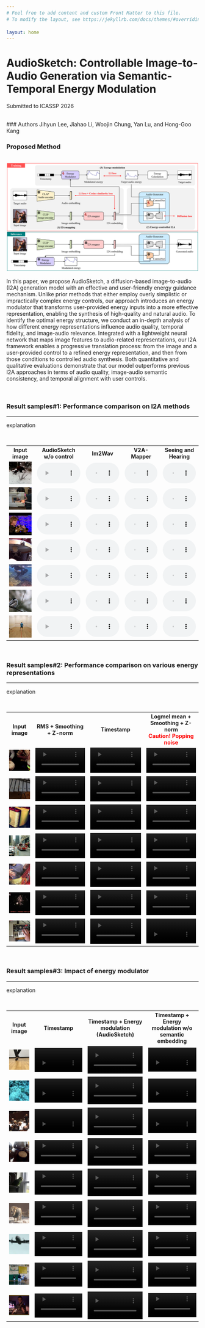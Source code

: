 ```yaml
---
# Feel free to add content and custom Front Matter to this file.
# To modify the layout, see https://jekyllrb.com/docs/themes/#overriding-theme-defaults

layout: home
---
```



# AudioSketch: Controllable Image-to-Audio Generation via Semantic-Temporal Energy Modulation

Submitted to ICASSP 2026

<br />
### Authors
Jihyun Lee, Jiahao Li, Woojin Chung, Yan Lu, and Hong-Goo Kang

<br />



### Proposed Method

<br />
<img src="./assets/proposed.png"> 

<br />

In this paper, we propose AudioSketch, a diffusion-based image-to-audio (I2A) generation model with an effective and user-friendly energy guidance mechanism.
Unlike prior methods that either employ overly simplistic or impractically complex energy controls, our approach introduces an energy modulator that transforms user-provided energy inputs into a more effective representation, enabling the synthesis of high-quality and natural audio.
To identify the optimal energy structure, we conduct an in-depth analysis of how different energy representations influence audio quality, temporal fidelity, and image-audio relevance.
Integrated with a lightweight neural network that maps image features to audio-related representations, our I2A framework enables a progressive translation process: from the image and a user-provided control to a refined energy representation, and then from those conditions to controlled audio synthesis.
Both quantitative and qualitative evaluations demonstrate that our model outperforms previous I2A approaches in terms of audio quality, image-audio semantic consistency, and temporal alignment with user controls. 

<br />

### Result samples#1: Performance comparison on I2A methods

------

explanation

<br />

<table style="table-layout: fixed; word-wrap: normal;" borded="1" border-collapse="collapse">
<colgroup>
<col style="width: 150px;">   <!-- Input image -->
<col style="width: 250px;">   <!-- Our I2A backbone -->
<col style="width: 250px;">   <!-- Im2Wav -->
<col style="width: 250px;">   <!-- V2A-Mapper -->
<col style="width: 250px;">   <!-- Seeing and Hearing -->
</colgroup>
<tr>
<td style="text-align:center"><strong>Input image</strong></td>
<td style="text-align:center"><strong>AudioSketch w/o control</strong></td>
<td style="text-align:center"><strong>Im2Wav</strong></td>
<td style="text-align:center"><strong>V2A-Mapper</strong></td>
<td style="text-align:center"><strong>Seeing and Hearing</strong></td>
</tr>
<tr>
<td><img src='./assets/demo_samples/i2a/image/6pvMFjUm7D0_000044.jpg'></td>
<td><audio controls style="width: 100%;"><source src='./assets/demo_samples/i2a/proposed/6pvMFjUm7D0_000044.wav'></audio></td>
<td><audio controls style="width: 100%;"><source src='./assets/demo_samples/i2a/im2wav/6pvMFjUm7D0_000044.wav'></audio></td>
<td><audio controls style="width: 100%;"><source src='./assets/demo_samples/i2a/v2amapper/6pvMFjUm7D0_000044.wav'></audio></td>
<td><audio controls style="width: 100%;"><source src='./assets/demo_samples/i2a/snh/6pvMFjUm7D0_000044.wav'></audio></td>
</tr>
<tr>
<td><img src='./assets/demo_samples/i2a/image/9PmzQI8ZYpg_000030.jpg'></td>
<td><audio controls style="width: 100%;"><source src='./assets/demo_samples/i2a/proposed/9PmzQI8ZYpg_000030.wav'></audio></td>
<td><audio controls style="width: 100%;"><source src='./assets/demo_samples/i2a/im2wav/9PmzQI8ZYpg_000030.wav'></audio></td>
<td><audio controls style="width: 100%;"><source src='./assets/demo_samples/i2a/v2amapper/9PmzQI8ZYpg_000030.wav'></audio></td>
<td><audio controls style="width: 100%;"><source src='./assets/demo_samples/i2a/snh/9PmzQI8ZYpg_000030.wav'></audio></td>
</tr>
<tr>
<td><img src='./assets/demo_samples/i2a/image/Bg2XkNb5LZE_000140.jpg'></td>
<td><audio controls style="width: 100%;"><source src='./assets/demo_samples/i2a/proposed/Bg2XkNb5LZE_000140.wav'></audio></td>
<td><audio controls style="width: 100%;"><source src='./assets/demo_samples/i2a/im2wav/Bg2XkNb5LZE_000140.wav'></audio></td>
<td><audio controls style="width: 100%;"><source src='./assets/demo_samples/i2a/v2amapper/Bg2XkNb5LZE_000140.wav'></audio></td>
<td><audio controls style="width: 100%;"><source src='./assets/demo_samples/i2a/snh/Bg2XkNb5LZE_000140.wav'></audio></td>
</tr>
<tr>
<td><img src='./assets/demo_samples/i2a/image/B-yqXExuYrk_000405.jpg'></td>
<td><audio controls style="width: 100%;"><source src='./assets/demo_samples/i2a/proposed/B-yqXExuYrk_000405.wav'></audio></td>
<td><audio controls style="width: 100%;"><source src='./assets/demo_samples/i2a/im2wav/B-yqXExuYrk_000405.wav'></audio></td>
<td><audio controls style="width: 100%;"><source src='./assets/demo_samples/i2a/v2amapper/B-yqXExuYrk_000405.wav'></audio></td>
<td><audio controls style="width: 100%;"><source src='./assets/demo_samples/i2a/snh/B-yqXExuYrk_000405.wav'></audio></td>
</tr>
<tr>
<td><img src='./assets/demo_samples/i2a/image/DkAeTKwWXs8_000065.jpg'></td>
<td><audio controls style="width: 100%;"><source src='./assets/demo_samples/i2a/proposed/DkAeTKwWXs8_000065.wav'></audio></td>
<td><audio controls style="width: 100%;"><source src='./assets/demo_samples/i2a/im2wav/DkAeTKwWXs8_000065.wav'></audio></td>
<td><audio controls style="width: 100%;"><source src='./assets/demo_samples/i2a/v2amapper/DkAeTKwWXs8_000065.wav'></audio></td>
<td><audio controls style="width: 100%;"><source src='./assets/demo_samples/i2a/snh/DkAeTKwWXs8_000065.wav'></audio></td>
</tr>
<tr>
<td><img src='./assets/demo_samples/i2a/image/FxkZsO4Kd78_000022.jpg'></td>
<td><audio controls style="width: 100%;"><source src='./assets/demo_samples/i2a/proposed/FxkZsO4Kd78_000022.wav'></audio></td>
<td><audio controls style="width: 100%;"><source src='./assets/demo_samples/i2a/im2wav/FxkZsO4Kd78_000022.wav'></audio></td>
<td><audio controls style="width: 100%;"><source src='./assets/demo_samples/i2a/v2amapper/FxkZsO4Kd78_000022.wav'></audio></td>
<td><audio controls style="width: 100%;"><source src='./assets/demo_samples/i2a/snh/FxkZsO4Kd78_000022.wav'></audio></td>
</tr>
<tr>
<td><img src='./assets/demo_samples/i2a/image/WGOZNdTXITQ_000205.jpg'></td>
<td><audio controls style="width: 100%;"><source src='./assets/demo_samples/i2a/proposed/WGOZNdTXITQ_000205.wav'></audio></td>
<td><audio controls style="width: 100%;"><source src='./assets/demo_samples/i2a/im2wav/WGOZNdTXITQ_000205.wav'></audio></td>
<td><audio controls style="width: 100%;"><source src='./assets/demo_samples/i2a/v2amapper/WGOZNdTXITQ_000205.wav'></audio></td>
<td><audio controls style="width: 100%;"><source src='./assets/demo_samples/i2a/snh/WGOZNdTXITQ_000205.wav'></audio></td>
</tr>
</table>



<br />

### Result samples#2: Performance comparison on various energy representations

------

explanation



<br />


<table style="table-layout: fixed; word-wrap: normal;" borded="1" border-collapse="collapse">
<colgroup>
<col style="width: 150px;">   <!-- Input image -->
<col style="width: 500px;">   <!-- Timestamp -->
<col style="width: 500px;">   <!-- Logmel mean+Smoothing+Z-norm -->
<col style="width: 500px;">   <!-- RMS+Smoothing+Z-norm -->
</colgroup>
<tr>
<td style="text-align:center"><strong>Input image</strong></td>
<td style="text-align:center"><strong>RMS + Smoothing + Z-norm</strong></td>
<td style="text-align:center"><strong>Timestamp</strong></td>
<td style="text-align:center"><strong>Logmel mean + Smoothing + Z-norm<br><span style="color:red">Caution! Popping noise</span></strong></td>
</tr>
<tr>
<td><img src='./assets/demo_samples/image/i_rgOfS3NOSY_000108.jpg'></td>
<td><video controls style="width: 100%;" src='./assets/demo_samples/energy_ablation/cropped/rms_smoothing_znorm/v__rgOfS3NOSY_000108.mp4'></video></td>
<td><video controls style="width: 100%;" src='./assets/demo_samples/energy_ablation/cropped/timestamp/v__rgOfS3NOSY_000108.mp4'></video></td>
<td><video controls style="width: 100%;" src='./assets/demo_samples/energy_ablation/cropped/logmel_smoothing_znorm/v__rgOfS3NOSY_000108.mp4'></video></td>
</tr>
<tr>
<td><img src='./assets/demo_samples/image/0IqPUUWnnd8_000085.jpg'></td>
<td><video controls style="width: 100%;" src='./assets/demo_samples/energy_ablation/cropped/rms_smoothing_znorm/v_0IqPUUWnnd8_000085.mp4'></video></td>
<td><video controls style="width: 100%;" src='./assets/demo_samples/energy_ablation/cropped/timestamp/v_0IqPUUWnnd8_000085.mp4'></video></td>
<td><video controls style="width: 100%;" src='./assets/demo_samples/energy_ablation/cropped/logmel_smoothing_znorm/v_0IqPUUWnnd8_000085.mp4'></video></td>
</tr>
<tr>
<td><img src='./assets/demo_samples/image/3njuN-F2Ecs_000332.jpg'></td>
<td><video controls style="width: 100%;" src='./assets/demo_samples/energy_ablation/cropped/rms_smoothing_znorm/v_3njuN-F2Ecs_000332.mp4'></video></td>
<td><video controls style="width: 100%;" src='./assets/demo_samples/energy_ablation/cropped/timestamp/v_3njuN-F2Ecs_000332.mp4'></video></td>
<td><video controls style="width: 100%;" src='./assets/demo_samples/energy_ablation/cropped/logmel_smoothing_znorm/v_3njuN-F2Ecs_000332.mp4'></video></td>
</tr>
<tr>
<td><img src='./assets/demo_samples/image/AAyqgdDOUYA_000020.jpg'></td>
<td><video controls style="width: 100%;" src='./assets/demo_samples/energy_ablation/cropped/rms_smoothing_znorm/v_AAyqgdDOUYA_000020.mp4'></video></td>
<td><video controls style="width: 100%;" src='./assets/demo_samples/energy_ablation/cropped/timestamp/v_AAyqgdDOUYA_000020.mp4'></video></td>
<td><video controls style="width: 100%;" src='./assets/demo_samples/energy_ablation/cropped/logmel_smoothing_znorm/v_AAyqgdDOUYA_000020.mp4'></video></td>
</tr>
<tr>
<td><img src='./assets/demo_samples/image/CpoUHOCPaNw_000020.jpg'></td>
<td><video controls style="width: 100%;" src='./assets/demo_samples/energy_ablation/cropped/rms_smoothing_znorm/v_CpoUHOCPaNw_000020.mp4'></video></td>
<td><video controls style="width: 100%;" src='./assets/demo_samples/energy_ablation/cropped/timestamp/v_CpoUHOCPaNw_000020.mp4'></video></td>
<td><video controls style="width: 100%;" src='./assets/demo_samples/energy_ablation/cropped/logmel_smoothing_znorm/v_CpoUHOCPaNw_000020.mp4'></video></td>
</tr>
<tr>
<td><img src='./assets/demo_samples/image/DKSrNxPQrbY_000090.jpg'></td>
<td><video controls style="width: 100%;" src='./assets/demo_samples/energy_ablation/cropped/rms_smoothing_znorm/v_DKSrNxPQrbY_000090.mp4'></video></td>
<td><video controls style="width: 100%;" src='./assets/demo_samples/energy_ablation/cropped/timestamp/v_DKSrNxPQrbY_000090.mp4'></video></td>
<td><video controls style="width: 100%;" src='./assets/demo_samples/energy_ablation/cropped/logmel_smoothing_znorm/v_DKSrNxPQrbY_000090.mp4'></video></td>
</tr>
<tr>
<td><img src='./assets/demo_samples/image/eFwVC47pOig_000100.jpg'></td>
<td><video controls style="width: 100%;" src='./assets/demo_samples/energy_ablation/cropped/rms_smoothing_znorm/v_eFwVC47pOig_000100.mp4'></video></td>
<td><video controls style="width: 100%;" src='./assets/demo_samples/energy_ablation/cropped/timestamp/v_eFwVC47pOig_000100.mp4'></video></td>
<td><video controls style="width: 100%;" src='./assets/demo_samples/energy_ablation/cropped/logmel_smoothing_znorm/v_eFwVC47pOig_000100.mp4'></video></td>
</tr>
</table>


<br />

### Result samples#3: Impact of energy modulator

------

explanation



<br />

<table style="table-layout: fixed; word-wrap: normal;" borded="1" border-collapse="collapse">
<colgroup>
<col style="width: 150px;">   <!-- Input image -->
<col style="width: 500px;">   <!-- Timestamp -->
<col style="width: 500px;">   <!-- Timestamp + energy modulation -->
<col style="width: 500px;">   <!-- Timestamp + energy modulation w/o semantic embedding -->
</colgroup>
<tr>
<td style="text-align:center"><strong>Input image</strong></td>
<td style="text-align:center"><strong>Timestamp</strong></td>
<td style="text-align:center"><strong>Timestamp + Energy modulation (AudioSketch) </strong></td>
<td style="text-align:center"><strong>Timestamp + Energy modulation w/o semantic embedding</strong></td>
</tr>
<tr>
<td><img src='./assets/demo_samples/image/h6YMk2FOHHM_000017.jpg'></td>
<td><video controls style="width: 100%;" src='./assets/demo_samples/energy_modulation/cropped/timestamp/v_h6YMk2FOHHM_000017.mp4'></video></td>
<td><video controls style="width: 100%;" src='./assets/demo_samples/energy_modulation/cropped/em_sem/v_h6YMk2FOHHM_000017.mp4'></video></td>
<td><video controls style="width: 100%;" src='./assets/demo_samples/energy_modulation/cropped/em_only/v_h6YMk2FOHHM_000017.mp4'></video></td>
</tr>
<tr>
<td><img src='./assets/demo_samples/image/HOyov3OS0a0_000054.jpg'></td>
<td><video controls style="width: 100%;" src='./assets/demo_samples/energy_modulation/cropped/timestamp/v_HOyov3OS0a0_000054.mp4'></video></td>
<td><video controls style="width: 100%;" src='./assets/demo_samples/energy_modulation/cropped/em_sem/v_HOyov3OS0a0_000054.mp4'></video></td>
<td><video controls style="width: 100%;" src='./assets/demo_samples/energy_modulation/cropped/em_only/v_HOyov3OS0a0_000054.mp4'></video></td>
</tr>
<tr>
<td><img src='./assets/demo_samples/image/HQb2jhmw1BE_000310.jpg'></td>
<td><video controls style="width: 100%;" src='./assets/demo_samples/energy_modulation/cropped/timestamp/v_HQb2jhmw1BE_000310.mp4'></video></td>
<td><video controls style="width: 100%;" src='./assets/demo_samples/energy_modulation/cropped/em_sem/v_HQb2jhmw1BE_000310.mp4'></video></td>
<td><video controls style="width: 100%;" src='./assets/demo_samples/energy_modulation/cropped/em_only/v_HQb2jhmw1BE_000310.mp4'></video></td>
</tr>
<tr>
<td><img src='./assets/demo_samples/image/ioQdfK6Ae9k_000010.jpg'></td>
<td><video controls style="width: 100%;" src='./assets/demo_samples/energy_modulation/cropped/timestamp/v_ioQdfK6Ae9k_000010.mp4'></video></td>
<td><video controls style="width: 100%;" src='./assets/demo_samples/energy_modulation/cropped/em_sem/v_ioQdfK6Ae9k_000010.mp4'></video></td>
<td><video controls style="width: 100%;" src='./assets/demo_samples/energy_modulation/cropped/em_only/v_ioQdfK6Ae9k_000010.mp4'></video></td>
</tr>
<tr>
<td><img src='./assets/demo_samples/image/K1ASf4xAexc_000030.jpg'></td>
<td><video controls style="width: 100%;" src='./assets/demo_samples/energy_modulation/cropped/timestamp/v_K1ASf4xAexc_000030.mp4'></video></td>
<td><video controls style="width: 100%;" src='./assets/demo_samples/energy_modulation/cropped/em_sem/v_K1ASf4xAexc_000030.mp4'></video></td>
<td><video controls style="width: 100%;" src='./assets/demo_samples/energy_modulation/cropped/em_only/v_K1ASf4xAexc_000030.mp4'></video></td>
</tr>
<tr>
<td><img src='./assets/demo_samples/image/KQAR_64a35I_000011.jpg'></td>
<td><video controls style="width: 100%;" src='./assets/demo_samples/energy_modulation/cropped/timestamp/v_KQAR_64a35I_000011.mp4'></video></td>
<td><video controls style="width: 100%;" src='./assets/demo_samples/energy_modulation/cropped/em_sem/v_KQAR_64a35I_000011.mp4'></video></td>
<td><video controls style="width: 100%;" src='./assets/demo_samples/energy_modulation/cropped/em_only/v_KQAR_64a35I_000011.mp4'></video></td>
</tr>
<tr>
<td><img src='./assets/demo_samples/image/N4SfahxM8Z4_000004.jpg'></td>
<td><video controls style="width: 100%;" src='./assets/demo_samples/energy_modulation/cropped/timestamp/v_N4SfahxM8Z4_000004.mp4'></video></td>
<td><video controls style="width: 100%;" src='./assets/demo_samples/energy_modulation/cropped/em_sem/v_N4SfahxM8Z4_000004.mp4'></video></td>
<td><video controls style="width: 100%;" src='./assets/demo_samples/energy_modulation/cropped/em_only/v_N4SfahxM8Z4_000004.mp4'></video></td>
</tr>
<tr>
<td><img src='./assets/demo_samples/image/Q19VErS2iH4_000020.jpg'></td>
<td><video controls style="width: 100%;" src='./assets/demo_samples/energy_modulation/cropped/timestamp/v_Q19VErS2iH4_000020.mp4'></video></td>
<td><video controls style="width: 100%;" src='./assets/demo_samples/energy_modulation/cropped/em_sem/v_Q19VErS2iH4_000020.mp4'></video></td>
<td><video controls style="width: 100%;" src='./assets/demo_samples/energy_modulation/cropped/em_only/v_Q19VErS2iH4_000020.mp4'></video></td>
</tr>
<tr>
<td><img src='./assets/demo_samples/image/xnA7O5ESAbY_000030.jpg'></td>
<td><video controls style="width: 100%;" src='./assets/demo_samples/energy_modulation/cropped/timestamp/v_xnA7O5ESAbY_000030.mp4'></video></td>
<td><video controls style="width: 100%;" src='./assets/demo_samples/energy_modulation/cropped/em_sem/v_xnA7O5ESAbY_000030.mp4'></video></td>
<td><video controls style="width: 100%;" src='./assets/demo_samples/energy_modulation/cropped/em_only/v_xnA7O5ESAbY_000030.mp4'></video></td>
</tr>
</table>
